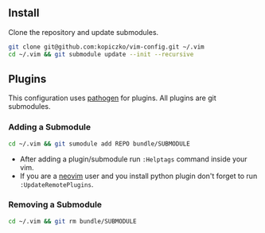 ## Install

Clone the repository and update submodules.

```bash
git clone git@github.com:kopiczko/vim-config.git ~/.vim
cd ~/.vim && git submodule update --init --recursive
```

## Plugins

This configuration uses [pathogen][pathogen] for plugins. All plugins are git
submodules.

### Adding a Submodule

```bash
cd ~/.vim && git sumodule add REPO bundle/SUBMODULE
```

- After adding a plugin/submodule run `:Helptags` command inside your vim.
- If you are a [neovim][neovim] user and you install python plugin don't forget
  to run `:UpdateRemotePlugins`.

### Removing a Submodule

```bash
cd ~/.vim && git rm bundle/SUBMODULE
```

[neovim]: https://neovim.io
[pathogen]: https://github.com/tpope/vim-pathogen

